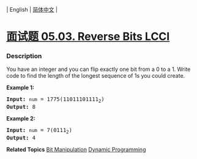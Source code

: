 | English | [简体中文](README.md) |

# [面试题 05.03. Reverse Bits LCCI](https://leetcode-cn.com/problems/reverse-bits-lcci)
 ### Description
<p>You have an integer and you can flip exactly one bit from a 0 to a 1. Write code to find the length of the longest sequence of 1s you could create.</p>

<p><strong>Example 1: </strong></p>

<pre>
<strong>Input:</strong> <code>num</code> = 1775(11011101111<sub>2</sub>)
<strong>Output:</strong> 8
</pre>

<p><strong>Example 2: </strong></p>

<pre>
<strong>Input:</strong> <code>num</code> = 7(0111<sub>2</sub>)
<strong>Output:</strong> 4
</pre>

**Related Topics**  [Bit Manipulation](https://leetcode-cn.com/tag/bit-manipulation) [Dynamic Programming](https://leetcode-cn.com/tag/dynamic-programming) 